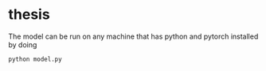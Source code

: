 # thesis

The model can be run on any machine that has python and pytorch installed by doing

`python model.py`
